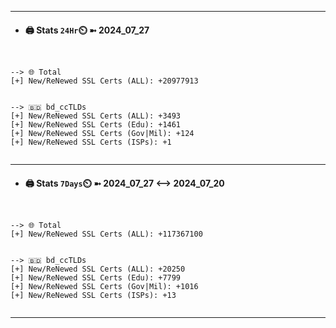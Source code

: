 

---
- #### 🖨️ **Stats** `24Hr`⏲️ ➼ 2024_07_27
```console


--> 🌐 Total
[+] New/ReNewed SSL Certs (ALL): +20977913


--> 🇧🇩 bd_ccTLDs
[+] New/ReNewed SSL Certs (ALL): +3493
[+] New/ReNewed SSL Certs (Edu): +1461
[+] New/ReNewed SSL Certs (Gov|Mil): +124
[+] New/ReNewed SSL Certs (ISPs): +1


```

---
- #### 🖨️ **Stats** `7Days`⏲️ ➼ 2024_07_27 <--> 2024_07_20
```console


--> 🌐 Total
[+] New/ReNewed SSL Certs (ALL): +117367100


--> 🇧🇩 bd_ccTLDs
[+] New/ReNewed SSL Certs (ALL): +20250
[+] New/ReNewed SSL Certs (Edu): +7799
[+] New/ReNewed SSL Certs (Gov|Mil): +1016
[+] New/ReNewed SSL Certs (ISPs): +13


```

---

